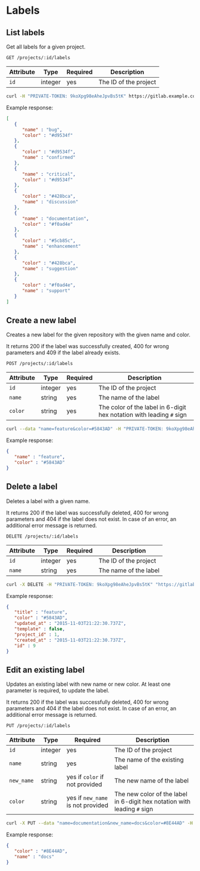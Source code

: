 # Labels

## List labels

Get all labels for a given project.

```
GET /projects/:id/labels
```

| Attribute | Type | Required | Description |
| --------- | ---- | -------- | ----------- |
| `id` | integer | yes | The ID of the project |

```bash
curl -H "PRIVATE-TOKEN: 9koXpg98eAheJpvBs5tK" https://gitlab.example.com/api/v3/projects/1/labels
```

Example response:

```json
[
   {
      "name" : "bug",
      "color" : "#d9534f"
   },
   {
      "color" : "#d9534f",
      "name" : "confirmed"
   },
   {
      "name" : "critical",
      "color" : "#d9534f"
   },
   {
      "color" : "#428bca",
      "name" : "discussion"
   },
   {
      "name" : "documentation",
      "color" : "#f0ad4e"
   },
   {
      "color" : "#5cb85c",
      "name" : "enhancement"
   },
   {
      "color" : "#428bca",
      "name" : "suggestion"
   },
   {
      "color" : "#f0ad4e",
      "name" : "support"
   }
]
```

## Create a new label

Creates a new label for the given repository with the given name and color.

It returns 200 if the label was successfully created, 400 for wrong parameters
and 409 if the label already exists.

```
POST /projects/:id/labels
```

| Attribute | Type | Required | Description |
| --------- | ---- | -------- | ----------- |
| `id`      | integer | yes | The ID of the project |
| `name`    | string  | yes | The name of the label |
| `color`   | string  | yes | The color of the label in 6-digit hex notation with leading `#` sign |

```bash
curl --data "name=feature&color=#5843AD" -H "PRIVATE-TOKEN: 9koXpg98eAheJpvBs5tK" "https://gitlab.example.com/api/v3/projects/1/labels"
```

Example response:

```json
{
   "name" : "feature",
   "color" : "#5843AD"
}
```

## Delete a label

Deletes a label with a given name.

It returns 200 if the label was successfully deleted, 400 for wrong parameters
and 404 if the label does not exist.
In case of an error, an additional error message is returned.

```
DELETE /projects/:id/labels
```

| Attribute | Type | Required | Description |
| --------- | ---- | -------- | ----------- |
| `id`      | integer | yes | The ID of the project |
| `name`    | string  | yes | The name of the label |

```bash
curl -X DELETE -H "PRIVATE-TOKEN: 9koXpg98eAheJpvBs5tK" "https://gitlab.example.com/api/v3/projects/1/labels?name=bug"
```

Example response:

```json
{
   "title" : "feature",
   "color" : "#5843AD",
   "updated_at" : "2015-11-03T21:22:30.737Z",
   "template" : false,
   "project_id" : 1,
   "created_at" : "2015-11-03T21:22:30.737Z",
   "id" : 9
}
```

## Edit an existing label

Updates an existing label with new name or new color. At least one parameter
is required, to update the label.

It returns 200 if the label was successfully deleted, 400 for wrong parameters
and 404 if the label does not exist.
In case of an error, an additional error message is returned.

```
PUT /projects/:id/labels
```

| Attribute | Type | Required | Description |
| --------- | ---- | -------- | ----------- |
| `id`      | integer | yes | The ID of the project |
| `name`    | string  | yes | The name of the existing label |
| `new_name` | string  | yes if `color` if not provided | The new name of the label |
| `color`   | string  | yes if `new_name` is not provided | The new color of the label in 6-digit hex notation with leading `#` sign |

```bash
curl -X PUT --data "name=documentation&new_name=docs&color=#8E44AD" -H "PRIVATE-TOKEN: 9koXpg98eAheJpvBs5tK" "https://gitlab.example.com/api/v3/projects/1/labels"
```

Example response:

```json
{
   "color" : "#8E44AD",
   "name" : "docs"
}
```
